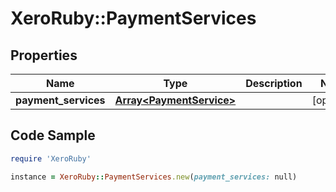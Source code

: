 # XeroRuby::PaymentServices

## Properties

Name | Type | Description | Notes
------------ | ------------- | ------------- | -------------
**payment_services** | [**Array&lt;PaymentService&gt;**](PaymentService.md) |  | [optional] 

## Code Sample

```ruby
require 'XeroRuby'

instance = XeroRuby::PaymentServices.new(payment_services: null)
```


